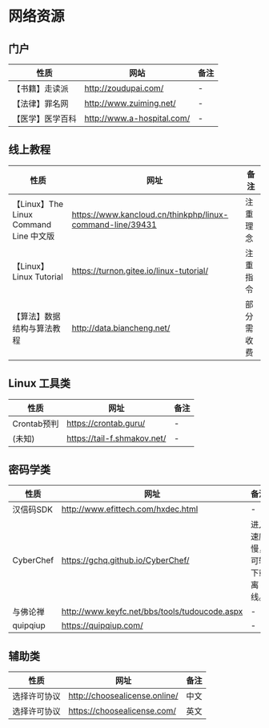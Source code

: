 # 网络资源

## 门户

| 性质             | 网站                       | 备注 |
| ---------------- | -------------------------- | ---- |
| 【书籍】走读派   | http://zoudupai.com/       | -    |
| 【法律】罪名网   | http://www.zuiming.net/    | -    |
| 【医学】医学百科 | http://www.a-hospital.com/ | -    |



## 线上教程

| 性质                                   | 网址                                                      | 备注       |
| -------------------------------------- | --------------------------------------------------------- | ---------- |
| 【Linux】The Linux Command Line 中文版 | https://www.kancloud.cn/thinkphp/linux-command-line/39431 | 注重理念   |
| 【Linux】 Linux Tutorial               | https://turnon.gitee.io/linux-tutorial/                   | 注重指令   |
| 【算法】数据结构与算法教程             | http://data.biancheng.net/                                | 部分需收费 |



## Linux 工具类

| 性质        | 网址                        | 备注 |
| ----------- | --------------------------- | ---- |
| Crontab预判 | https://crontab.guru/       | -    |
| (未知)      | https://tail-f.shmakov.net/ | -    |



## 密码学类

| 性质      | 网址                                          | 备注                       |
| --------- | --------------------------------------------- | -------------------------- |
| 汉信码SDK | http://www.efittech.com/hxdec.html            | -                          |
| CyberChef | https://gchq.github.io/CyberChef/             | 进入速度慢，可转下载离线。 |
| 与佛论禅  | http://www.keyfc.net/bbs/tools/tudoucode.aspx | -                          |
| quipqiup  | https://quipqiup.com/                         | -                          |



## 辅助类

| 性质         | 网址                          | 备注 |
| ------------ | ----------------------------- | ---- |
| 选择许可协议 | http://choosealicense.online/ | 中文 |
| 选择许可协议 | https://choosealicense.com/   | 英文 |

 